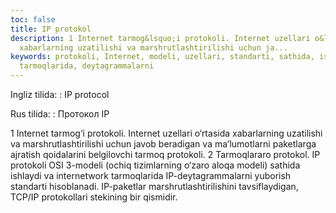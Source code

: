 ```yaml
---
toc: false
title: IP protokol
description: 1 Internet tarmog&lsquo;i protokoli. Internet uzellari o&lsquo;rtasida
  xabarlarning uzatilishi va marshrutlashtirilishi uchun ja...
keywords: protokoli, Internet, modeli, uzellari, standarti, sathida, ishlaydi, internetwork,
  tarmoqlarida, deytagrammalarni
---
```


Ingliz tilida:
:   IP protocol

Rus tilida:
:   Протокол IP

1 Internet tarmog‘i protokoli. Internet uzellari o‘rtasida xabarlarning uzatilishi va marshrutlashtirilishi uchun javob beradigan va ma’lumotlarni paketlarga ajratish qoidalarini belgilovchi tarmoq protokoli.
 2 Tarmoqlararo protokol. IP protokoli OSI 3-modeli (ochiq tizimlarning o‘zaro aloqa modeli) sathida ishlaydi va internetwork tarmoqlarida IP-deytagrammalarni yuborish standarti hisoblanadi. IP-paketlar marshrutlashtirilishini tavsiflaydigan, TCP/IP protokollari stekining bir qismidir.